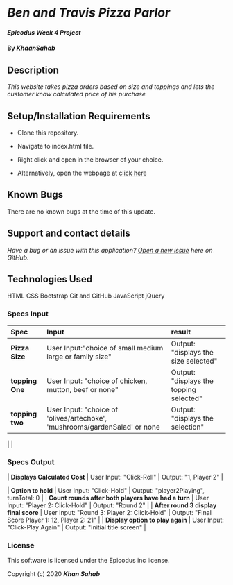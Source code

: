 # _Ben and Travis Pizza Parlor_

#### _Epicodus Week 4 Project_

#### By _**KhaanSahab**_

## Description

_This website takes pizza orders based on size and toppings and lets the customer know calculated price of his purchase_

## Setup/Installation Requirements

* Clone this repository.
* Navigate to index.html file.
* Right click and open in the browser of your choice.

* Alternatively, open the webpage at [click here](https://nkhakwan.github.io/pizzaPlace)

## Known Bugs

There are no known bugs at the time of this update.

## Support and contact details

_Have a bug or an issue with this application? [Open a new issue](https://github.com/nkhakwan/pizzaPlace/issues) here on GitHub._

## Technologies Used

HTML
CSS
Bootstrap
Git and GitHub
JavaScript
jQuery

### Specs Input
| Spec | Input | result |
| :-------------  | :-----------------------------------------------------| :----------------------------------------|
| **Pizza Size**  | User Input:"choice of small medium large or family size" | Output: "displays the size selected" |
| **topping One** | User Input: "choice of chicken, mutton, beef or none" | Output: "displays the topping selected"|
| **topping two** | User Input: "choice of 'olives/artechoke', 'mushrooms/gardenSalad' or none | Output: "displays the selection" |
| 
|  
### Specs Output
| **Displays Calculated Cost** | User Input: "Click-Roll" | Output: "1, Player 2" |


| **Option to hold** | User Input: "Click-Hold" | Output: "player2Playing", turnTotal: 0 |
| **Count rounds after both players have had a turn** | User Input: "Player 2: Click-Hold" | Output: "Round 2" |
| **After round 3 display final score** | User Input: "Round 3: Player 2: Click-Hold" | Output: "Final Score Player 1: 12, Player 2: 21" |
| **Display option to play again** | User Input: "Click-Play Again" | Output: "Initial title screen" |


### License

This software is licensed under the Epicodus inc license.

Copyright (c) 2020 **_Khan Sahab_**